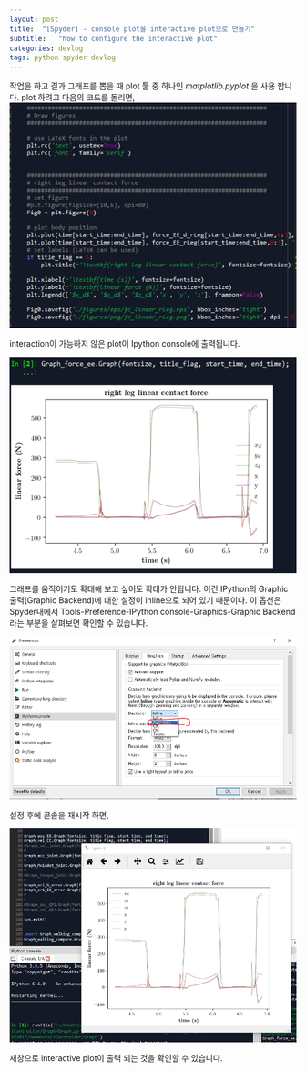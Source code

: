 ```yaml
---
layout: post
title:  "[Spyder] - console plot을 interactive plot으로 만들기"
subtitle:   "how to configure the interactive plot"
categories: devlog
tags: python spyder devlog
---
```


작업을 하고 결과 그래프를 뽑을 때 plot 툴 중 하나인 *matplotlib.pyplot* 을 사용 합니다. plot 하려고 다음의 코드를 돌리면,
![](/assets/img/docs/2020-01-30/2020-01-30-spyder-plot-code.PNG)

interaction이 가능하지 않은 plot이 Ipython console에 출력됩니다.

![](/assets/img/docs/2020-01-30/2020-01-30-spyder-inline-plot.PNG)

그래프를 움직이기도 확대해 보고 싶어도 확대가 안됩니다. 이건 IPython의 Graphic 출력(Graphic Backend)에 대한 설정이 inline으로 되어 있기 때문이다. 이 옵션은 Spyder내에서 Tools-Preference-IPython console-Graphics-Graphic Backend 라는 부분을 살펴보면 확인할 수 있습니다.

![](/assets/img/docs/2020-01-30/2020-01-30-spyder-graphic-setting.PNG)

설정 후에 콘솔을 재시작 하면, 

![](/assets/img/docs/2020-01-30/2020-01-30-spyder-interactive-plot.PNG)

새창으로 interactive plot이 출력 되는 것을 확인할 수 있습니다. 